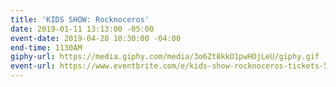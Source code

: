 ```yaml
---
title: 'KIDS SHOW: Rocknoceros'
date: 2019-01-11 13:13:00 -05:00
event-date: 2019-04-28 10:30:00 -04:00
end-time: 1130AM
giphy-url: https://media.giphy.com/media/3o6Zt8kkO1pwHOjLeU/giphy.gif
event-url: https://www.eventbrite.com/e/kids-show-rocknoceros-tickets-57134570037
---
```


